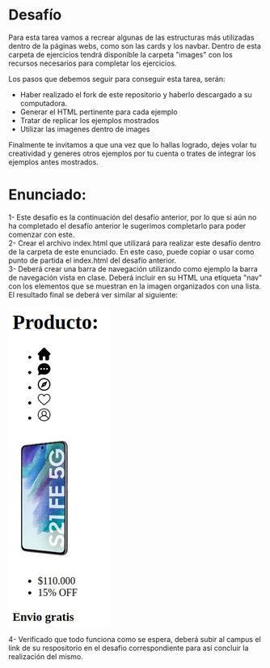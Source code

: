 # Desafío

Para esta tarea vamos a recrear algunas de las estructuras más utilizadas dentro de la páginas webs, como son las cards y los navbar. Dentro de esta carpeta de ejercicios tendrá disponible la carpeta "images" con los recursos necesarios para completar los ejercicios.

Los pasos que debemos seguir para conseguir esta tarea, serán:

- Haber realizado el fork de este repositorio y haberlo descargado a su computadora.
- Generar el HTML pertinente para cada ejemplo
- Tratar de replicar los ejemplos mostrados
- Utilizar las imagenes dentro de images

Finalmente te invitamos a que una vez que lo hallas logrado, dejes volar tu creatividad y generes otros ejemplos por tu cuenta o trates de integrar los ejemplos antes mostrados.

# Enunciado:
1- Este desafío es la continuación del desafío anterior, por lo que si aún no ha completado el desafío anterior le sugerimos completarlo para poder comenzar con este.\
2- Crear el archivo index.html que utilizará para realizar este desafío dentro de la carpeta de este enunciado. En este caso, puede copiar o usar como punto de partida el index.html del desafío anterior.\
3- Deberá crear una barra de navegación utilizando como ejemplo la barra de navegación vista en clase. Deberá incluir en su HTML una etiqueta "nav" con los elementos que se muestran en la imagen organizados con una lista. El resultado final se deberá ver similar al siguiente:

![ejercicio_4](ejercicio_4.jpg)


4- Verificado que todo funciona como se espera, deberá subir al campus el link de su respositorio en el desafio correspondiente para así concluir la realización del mismo.

